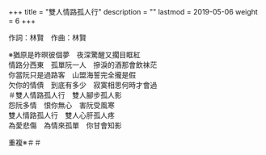 +++
title = "雙人情路孤人行"
description = ""
lastmod = 2019-05-06
weight = 6
+++

作詞：林賢　作曲：林賢

※猶原是昨暝彼個夢　夜深驚醒又擱目眶紅  
情路分西東　孤單阮一人　摻淚的酒那會飲袜茫  
你當阮只是過路客　山盟海誓完全攏是假  
欠你的情債　到底有多少　寂寞相思何時才會過  
＃雙人情路孤人行　雙人腳步孤人影  
怨阮多情　恨你無心　害阮受風寒  
雙人情路孤人行　雙人心肝孤人疼  
為愛悲傷　為情來孤單　你甘會知影  

重複※＃＃